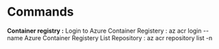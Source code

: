 # Commands

**Container registry :**
Login to Azure Container Registery :  az acr login --name <Azure container registry>
Azure Container Registery List Repository : az acr repository list -n <Azure container registry>
